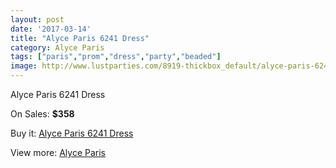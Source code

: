 ```yaml
---
layout: post
date: '2017-03-14'
title: "Alyce Paris 6241 Dress"
category: Alyce Paris
tags: ["paris","prom","dress","party","beaded"]
image: http://www.lustparties.com/8919-thickbox_default/alyce-paris-6241-dress.jpg
---
```

Alyce Paris 6241 Dress

On Sales: **$358**
<a href="https://www.lustparties.com/en/alyce-paris/3086-alyce-paris-6241-dress.html"><amp-img layout="responsive" width="600" height="600" src="//www.lustparties.com/8919-thickbox_default/alyce-paris-6241-dress.jpg" alt="Alyce Paris 6241 Dress 0" /></a>
<a href="https://www.lustparties.com/en/alyce-paris/3086-alyce-paris-6241-dress.html"><amp-img layout="responsive" width="600" height="600" src="//www.lustparties.com/8920-thickbox_default/alyce-paris-6241-dress.jpg" alt="Alyce Paris 6241 Dress 1" /></a>

Buy it: [Alyce Paris 6241 Dress](https://www.lustparties.com/en/alyce-paris/3086-alyce-paris-6241-dress.html "Alyce Paris 6241 Dress")

View more: [Alyce Paris](https://www.lustparties.com/en/7-alyce-paris "Alyce Paris")